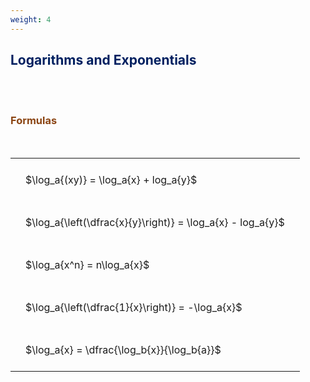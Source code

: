 ```yaml
---
weight: 4
---
```


## <span style="color:RGB(0,32,96"> Logarithms and Exponentials </span> 
<br>


<br>


###  <span style="color:RGB(139,69,19)"> Formulas </span>
<br>
<style type="text/css">
#T_standard_00ae04a2ee6bea7b th.col_heading {
  text-align: left;
  font-size: 1em;
}
#T_standard_00ae04a2ee6bea7b td {
  text-align: left;
  font-size: 1em;
  padding: 1.5em;
}
</style>
<table id="T_standard_00ae04a2ee6bea7b">
  <thead>
  </thead>
  <tbody>
    <tr>
      <td id="T_standard_00ae04a2ee6bea7b_row0_col0" class="data row0 col0" >$\log_a{(xy)} = \log_a{x} + log_a{y}$</td>
    </tr>
    <tr>
      <td id="T_standard_00ae04a2ee6bea7b_row1_col0" class="data row1 col0" >$\log_a{\left(\dfrac{x}{y}\right)} = \log_a{x} - log_a{y}$</td>
    </tr>
    <tr>
      <td id="T_standard_00ae04a2ee6bea7b_row2_col0" class="data row2 col0" >$\log_a{x^n} = n\log_a{x}$</td>
    </tr>
    <tr>
      <td id="T_standard_00ae04a2ee6bea7b_row3_col0" class="data row3 col0" >$\log_a{\left(\dfrac{1}{x}\right)} = -\log_a{x}$</td>
    </tr>
    <tr>
      <td id="T_standard_00ae04a2ee6bea7b_row4_col0" class="data row4 col0" >$\log_a{x} = \dfrac{\log_b{x}}{\log_b{a}}$</td>
    </tr>
  </tbody>
</table>
